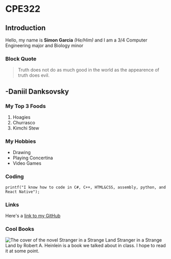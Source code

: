 # CPE322
## Introduction
Hello, my name is **Simon Garcia** *(He/Him)* and I am a 3/4 Computer Engineering major and Biology minor 
### Block Quote
>Truth does not do as much good in the world as the appearence of truth does evil.

-Daniil Danksovsky
---
### My Top 3 Foods
1. Hoagies
2. Churrasco
3. Kimchi Stew
### My Hobbies
- Drawing
- Playing Concertina
- Video Games
### Coding
`printf("I know how to code in C#, C++, HTML&CSS, assembly, python, and React Native");`
### Links
Here's a [link to my GitHub](https://github.com/smGarc/CPE322/)
### Cool Books
![The cover of the novel Stranger in a Strange Land](https://upload.wikimedia.org/wikipedia/en/4/40/Stranger_in_a_Strange_Land_Cover.jpg)
Stranger in a Strange Land by Robert A. Heinlein is a book we talked about in class. I hope to read it at some point.
